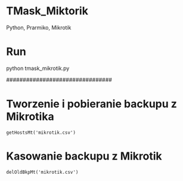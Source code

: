# TMask_Miktorik
Python, Prarmiko, Mikrotik

# Run
python tmask_mikrotik.py


################################
# Tworzenie i pobieranie backupu z Mikrotika
    getHostsMt('mikrotik.csv')
    
# Kasowanie backupu z Mikrotik
    delOldBkpMt('mikrotik.csv')
